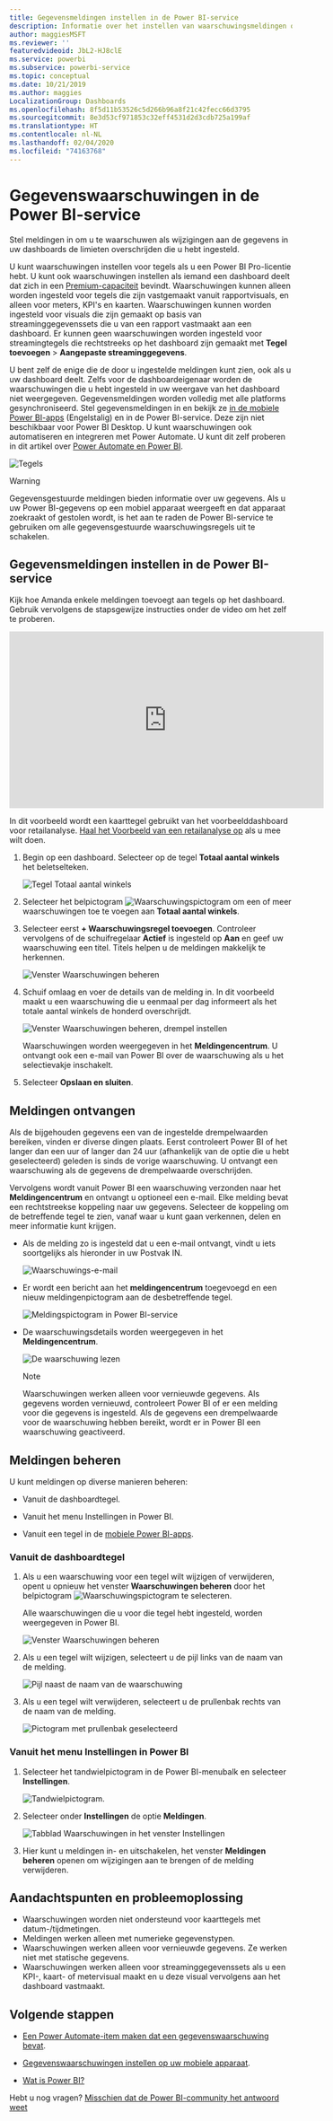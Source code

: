 ```yaml
---
title: Gegevensmeldingen instellen in de Power BI-service
description: Informatie over het instellen van waarschuwingsmeldingen om u te waarschuwen als wijzigingen aan de gegevens in uw dashboards de limieten overschrijden die u in de Power BI-service hebt ingesteld.
author: maggiesMSFT
ms.reviewer: ''
featuredvideoid: JbL2-HJ8clE
ms.service: powerbi
ms.subservice: powerbi-service
ms.topic: conceptual
ms.date: 10/21/2019
ms.author: maggies
LocalizationGroup: Dashboards
ms.openlocfilehash: 8f5d11b53526c5d266b96a8f21c42fecc66d3795
ms.sourcegitcommit: 8e3d53cf971853c32eff4531d2d3cdb725a199af
ms.translationtype: HT
ms.contentlocale: nl-NL
ms.lasthandoff: 02/04/2020
ms.locfileid: "74163768"
---
```

# <a name="data-alerts-in-the-power-bi-service"></a>Gegevenswaarschuwingen in de Power BI-service

Stel meldingen in om u te waarschuwen als wijzigingen aan de gegevens in uw dashboards de limieten overschrijden die u hebt ingesteld.

U kunt waarschuwingen instellen voor tegels als u een Power BI Pro-licentie hebt. U kunt ook waarschuwingen instellen als iemand een dashboard deelt dat zich in een [Premium-capaciteit](service-premium-what-is.md) bevindt. Waarschuwingen kunnen alleen worden ingesteld voor tegels die zijn vastgemaakt vanuit rapportvisuals, en alleen voor meters, KPI's en kaarten. Waarschuwingen kunnen worden ingesteld voor visuals die zijn gemaakt op basis van streaminggegevenssets die u van een rapport vastmaakt aan een dashboard. Er kunnen geen waarschuwingen worden ingesteld voor streamingtegels die rechtstreeks op het dashboard zijn gemaakt met **Tegel toevoegen** > **Aangepaste streaminggegevens**.

U bent zelf de enige die de door u ingestelde meldingen kunt zien, ook als u uw dashboard deelt. Zelfs voor de dashboardeigenaar worden de waarschuwingen die u hebt ingesteld in uw weergave van het dashboard niet weergegeven. Gegevensmeldingen worden volledig met alle platforms gesynchroniseerd. Stel gegevensmeldingen in en bekijk ze [in de mobiele Power BI-apps](consumer/mobile/mobile-set-data-alerts-in-the-mobile-apps.md) (Engelstalig) en in de Power BI-service. Deze zijn niet beschikbaar voor Power BI Desktop. U kunt waarschuwingen ook automatiseren en integreren met Power Automate. U kunt dit zelf proberen in dit artikel over [Power Automate en Power BI](service-flow-integration.md).

![Tegels](media/service-set-data-alerts/powerbi-alert-types-new.png)

> [!WARNING]
> Gegevensgestuurde meldingen bieden informatie over uw gegevens. Als u uw Power BI-gegevens op een mobiel apparaat weergeeft en dat apparaat zoekraakt of gestolen wordt, is het aan te raden de Power BI-service te gebruiken om alle gegevensgestuurde waarschuwingsregels uit te schakelen.

## <a name="set-data-alerts-in-the-power-bi-service"></a>Gegevensmeldingen instellen in de Power BI-service

Kijk hoe Amanda enkele meldingen toevoegt aan tegels op het dashboard. Gebruik vervolgens de stapsgewijze instructies onder de video om het zelf te proberen.

<iframe width="560" height="315" src="https://www.youtube.com/embed/JbL2-HJ8clE" frameborder="0" allowfullscreen></iframe>

In dit voorbeeld wordt een kaarttegel gebruikt van het voorbeelddashboard voor retailanalyse. [Haal het Voorbeeld van een retailanalyse op](sample-retail-analysis.md#get-the-content-pack-for-this-sample) als u mee wilt doen.

1. Begin op een dashboard. Selecteer op de tegel **Totaal aantal winkels** het beletselteken.

   ![Tegel Totaal aantal winkels](media/service-set-data-alerts/powerbi-card.png)

1. Selecteer het belpictogram ![Waarschuwingspictogram](media/service-set-data-alerts/power-bi-bell-icon.png) om een of meer waarschuwingen toe te voegen aan **Totaal aantal winkels**.

1. Selecteer eerst **+ Waarschuwingsregel toevoegen**. Controleer vervolgens of de schuifregelaar **Actief** is ingesteld op **Aan** en geef uw waarschuwing een titel. Titels helpen u de meldingen makkelijk te herkennen.

   ![Venster Waarschuwingen beheren](media/service-set-data-alerts/powerbi-alert-title.png)

1. Schuif omlaag en voer de details van de melding in.  In dit voorbeeld maakt u een waarschuwing die u eenmaal per dag informeert als het totale aantal winkels de honderd overschrijdt.

   ![Venster Waarschuwingen beheren, drempel instellen](media/service-set-data-alerts/power-bi-set-alert-details.png)

    Waarschuwingen worden weergegeven in het **Meldingencentrum**. U ontvangt ook een e-mail van Power BI over de waarschuwing als u het selectievakje inschakelt.

1. Selecteer **Opslaan en sluiten**.

## <a name="receiving-alerts"></a>Meldingen ontvangen

Als de bijgehouden gegevens een van de ingestelde drempelwaarden bereiken, vinden er diverse dingen plaats. Eerst controleert Power BI of het langer dan een uur of langer dan 24 uur (afhankelijk van de optie die u hebt geselecteerd) geleden is sinds de vorige waarschuwing. U ontvangt een waarschuwing als de gegevens de drempelwaarde overschrijden.

Vervolgens wordt vanuit Power BI een waarschuwing verzonden naar het **Meldingencentrum** en ontvangt u optioneel een e-mail. Elke melding bevat een rechtstreekse koppeling naar uw gegevens. Selecteer de koppeling om de betreffende tegel te zien, vanaf waar u kunt gaan verkennen, delen en meer informatie kunt krijgen.  

* Als de melding zo is ingesteld dat u een e-mail ontvangt, vindt u iets soortgelijks als hieronder in uw Postvak IN.

   ![Waarschuwings-e-mail](media/service-set-data-alerts/powerbi-alerts-email.png)

* Er wordt een bericht aan het **meldingencentrum** toegevoegd en een nieuw meldingenpictogram aan de desbetreffende tegel.

   ![Meldingspictogram in Power BI-service](media/service-set-data-alerts/powerbi-alert-notifications.png)

* De waarschuwingsdetails worden weergegeven in het **Meldingencentrum**.

    ![De waarschuwing lezen](media/service-set-data-alerts/powerbi-alert-notification.png)

   > [!NOTE]
   > Waarschuwingen werken alleen voor vernieuwde gegevens. Als gegevens worden vernieuwd, controleert Power BI of er een melding voor die gegevens is ingesteld. Als de gegevens een drempelwaarde voor de waarschuwing hebben bereikt, wordt er in Power BI een waarschuwing geactiveerd.

## <a name="managing-alerts"></a>Meldingen beheren

U kunt meldingen op diverse manieren beheren:

* Vanuit de dashboardtegel.

* Vanuit het menu Instellingen in Power BI.

* Vanuit een tegel in de [mobiele Power BI-apps](consumer/mobile/mobile-set-data-alerts-in-the-mobile-apps.md).

### <a name="from-the-dashboard-tile"></a>Vanuit de dashboardtegel

1. Als u een waarschuwing voor een tegel wilt wijzigen of verwijderen, opent u opnieuw het venster **Waarschuwingen beheren** door het belpictogram ![Waarschuwingspictogram](media/service-set-data-alerts/power-bi-bell-icon.png) te selecteren.

    Alle waarschuwingen die u voor die tegel hebt ingesteld, worden weergegeven in Power BI.

    ![Venster Waarschuwingen beheren](media/service-set-data-alerts/powerbi-see-alerts.png)

1. Als u een tegel wilt wijzigen, selecteert u de pijl links van de naam van de melding.

    ![Pijl naast de naam van de waarschuwing](media/service-set-data-alerts/powerbi-see-alerts-arrow.png)

1. Als u een tegel wilt verwijderen, selecteert u de prullenbak rechts van de naam van de melding.

      ![Pictogram met prullenbak geselecteerd](media/service-set-data-alerts/powerbi-see-alerts-delete.png)

### <a name="from-the-power-bi-settings-menu"></a>Vanuit het menu Instellingen in Power BI

1. Selecteer het tandwielpictogram in de Power BI-menubalk en selecteer **Instellingen**.

    ![Tandwielpictogram](media/service-set-data-alerts/powerbi-gear-icon.png).

1. Selecteer onder **Instellingen** de optie **Meldingen**.

    ![Tabblad Waarschuwingen in het venster Instellingen](media/service-set-data-alerts/powerbi-alert-settings.png)

1. Hier kunt u meldingen in- en uitschakelen, het venster **Meldingen beheren** openen om wijzigingen aan te brengen of de melding verwijderen.

## <a name="considerations-and-troubleshooting"></a>Aandachtspunten en probleemoplossing

* Waarschuwingen worden niet ondersteund voor kaarttegels met datum-/tijdmetingen.
* Meldingen werken alleen met numerieke gegevenstypen.
* Waarschuwingen werken alleen voor vernieuwde gegevens. Ze werken niet met statische gegevens.
* Waarschuwingen werken alleen voor streaminggegevenssets als u een KPI-, kaart- of metervisual maakt en u deze visual vervolgens aan het dashboard vastmaakt.


## <a name="next-steps"></a>Volgende stappen

* [Een Power Automate-item maken dat een gegevenswaarschuwing bevat](service-flow-integration.md).

* [Gegevenswaarschuwingen instellen op uw mobiele apparaat](consumer/mobile/mobile-set-data-alerts-in-the-mobile-apps.md).

* [Wat is Power BI?](fundamentals/power-bi-overview.md)

Hebt u nog vragen? [Misschien dat de Power BI-community het antwoord weet](https://community.powerbi.com/)
